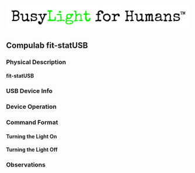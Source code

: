 ![Busylight Project Logo][1]

## Compulab fit-statUSB

### Physical Description

#### fit-statUSB

### USB Device Info

### Device Operation

### Command Format

#### Turning the Light On

#### Turning the Light Off

### Observations


<!-- [0]: compulab url -->
[1]: ../assets/Unstacked-Logo-Light.png
<!-- [S]: pyserial project url -->
